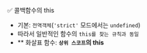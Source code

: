 ✅ 콜백함수의 this

* 기본: `전역객체`(`'strict'` 모드에서는 `undefined`)
 * 따라서 일반적인 함수의 `this를 찾는 규칙과 동일`
* ** 화살표 함수: <b>`상위 스코프`의 this</b>